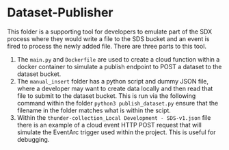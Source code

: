 # Dataset-Publisher

This folder is a supporting tool for developers to emulate part of the SDX process where they would write a file to the SDS bucket and an event is fired to process the newly added file. There are three parts to this tool.

1. The `main.py` and `Dockerfile` are used to create a cloud function within a docker container to simulate a publish endpoint to POST a dataset to the dataset bucket. 
2. The `manual_insert` folder has a python script and dummy JSON file, where a developer may want to create data locally and then read that file to submit to the dataset bucket. This is run via the following command within the folder `python3 publish_dataset.py` ensure that the filename in the folder matches what is within the scipt.
3. Within the `thunder-collection_Local Development - SDS-v1.json` file there is an example of a cloud event HTTP POST request that will simulate the EventArc trigger used within the project. This is useful for debugging.

